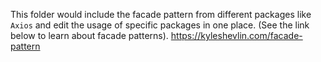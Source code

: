 This folder would include the facade pattern from different packages like `Axios` and edit the usage of specific packages in one place. (See the link below to learn about facade patterns).
https://kyleshevlin.com/facade-pattern
